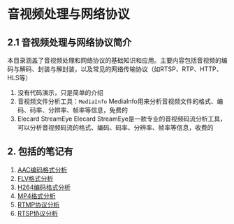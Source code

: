﻿# 音视频处理与网络协议

## 2.1 音视频处理与网络协议简介

本目录涵盖了音视频处理和网络协议的基础知识和应用。主要内容包括音视频的编码与解码、封装与解封装，以及常见的网络传输协议（如RTSP、RTP、HTTP、HLS等）

1. 没有代码演示，只是简单的介绍
2. 音视频文件分析工具：`MediaInfo` MediaInfo用来分析音视频文件的格式、编码、码率、分辨率、帧率等信息，免费的
3. Elecard StreamEye Elecard StreamEye是一款专业的音视频码流分析工具，可以分析音视频码流的格式、编码、码率、分辨率、帧率等信息，收费的

## 2. 包括的笔记有

1. [AAC编码格式分析](./2.2%20AAC编码格式分析.md)
2. [FLV格式分析](./2.3%20FLV格式分析.md)
3. [H264编码格式分析](./2.4%20H264编码格式分析.md)
4. [MP4格式分析](./2.5%20MP4格式分析.md)
5. [RTMP协议分析](./2.6%20RTMP协议分析.md)
6. [RTSP协议分析](./2.7%20RTSP协议分析.md)